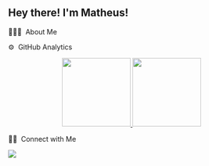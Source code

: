 <h2>Hey there! I'm Matheus!</h2>


 👨🏻‍💻 &nbsp;About Me


 ⚙️ &nbsp;GitHub Analytics

<p align="center">
<a href="https://github.com/OMath1">
  <img height="140em" src="https://github-readme-stats-eight-theta.vercel.app/api?username=OMath1&show_icons=true&theme=algolia&include_all_commits=true&count_private=true"/>
  <img height="140em" src="https://github-readme-stats-eight-theta.vercel.app/api/top-langs/?username=OMath1&layout=compact&langs_count=8&theme=algolia"/>
</a>
</p>

 🤝🏻 &nbsp;Connect with Me

<p>
<a href="https://www.linkedin.com/in/matheus-da-costa1/"><img src="https://img.shields.io/badge/LinkedIn-0077B5?style=for-the-badge&logo=linkedin&logoColor=white"></a>
</p>
